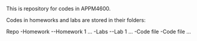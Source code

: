 This is repository for codes in APPM4600.

Codes in homeworks and labs are stored in their folders:

Repo
-Homework
--Homework 1
	...
-Labs
--Lab 1
	...
-Code file
-Code file
	...